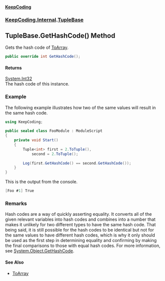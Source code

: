 #### [KeepCoding](index.md 'index')
### [KeepCoding.Internal](KeepCoding_Internal.md 'KeepCoding.Internal').[TupleBase](KeepCoding_Internal_TupleBase.md 'KeepCoding.Internal.TupleBase')
## TupleBase.GetHashCode() Method
Gets the hash code of [ToArray](KeepCoding_Internal_TupleBase_ToArray.md 'KeepCoding.Internal.TupleBase.ToArray').  
```csharp
public override int GetHashCode();
```
#### Returns
[System.Int32](https://docs.microsoft.com/en-us/dotnet/api/System.Int32 'System.Int32')  
The hash code of this instance.
### Example
The following example illustrates how two of the same values will result in the same hash code.  
```csharp
using KeepCoding;  
  
public sealed class FooModule : ModuleScript  
{  
    private void Start()  
    {  
        Tuple<int> first = 2.ToTuple(),  
            second = 2.ToTuple();  
              
        Log(first.GetHashCode() == second.GetHashCode());  
    }  
}  
```
  
This is the output from the console.  
```csharp
[Foo #1] True  
```
### Remarks
Hash codes are a way of quickly asserting equality. It converts all of the given relevant variables into hash codes and combines into a number that makes it unlikely for two different types to have the same hash code. That being said, it is still possible for the hash codes to be identical but not for the same values to have different hash codes, which is why it only should be used as the first step in determining equality and confirming by making the final comparisons to those with equal hash codes. For more information, see [System.Object.GetHashCode](https://docs.microsoft.com/en-us/dotnet/api/System.Object.GetHashCode 'System.Object.GetHashCode').  
#### See Also
- [ToArray](KeepCoding_Internal_TupleBase_ToArray.md 'KeepCoding.Internal.TupleBase.ToArray')
